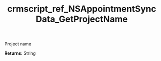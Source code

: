 ﻿---
title: crmscript_ref_NSAppointmentSyncData_GetProjectName
description: String NSAppointmentSyncData.GetProjectName()
intellisense: NSAppointmentSyncData.GetProjectName
keywords: NSAppointmentSyncData, GetProjectName
so.topic: reference
---

Project name

**Returns:** String


